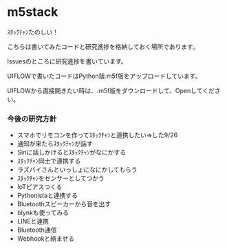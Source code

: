 # m5stack

ｽﾀｯｸﾁｬﾝたのしい！

こちらは書いてみたコードと研究進捗を格納しておく場所であります。

Issuesのところに研究進捗を書いています。

UIFLOWで書いたコードはPython版.m5f版をアップロードしています。

UIFLOWから直接開きたい時は、.m5f版をダウンロードして、Openしてください。

### 今後の研究方針
* スマホでリモコンを作ってｽﾀｯｸﾁｬﾝと連携したい⇒した9/26
* 通知が来たらｽﾀｯｸﾁｬﾝが話す
* Siriに話しかけるとｽﾀｯｸﾁｬﾝがなにかする
* ｽﾀｯｸﾁｬﾝ同士で連携する
* ラズパイさんといっしょになにかしてもらう
* ｽﾀｯｸﾁｬﾝをセンサーとしてつかう
* IoTピアスつくる
* Pythonistaと連携する
* Bluetoothスピーカーから音を出す
* blynkも使ってみる
* LINEと連携
* Bluetooth通信
* Webhookと絡ませる

